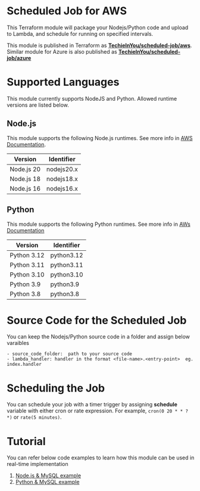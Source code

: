 # Scheduled Job for AWS
This Terraform module will package your Nodejs/Python code and upload to Lambda, and schedule for running on specified intervals.  

This module is published in Terraform as [**TechieInYou/scheduled-job/aws**](https://registry.terraform.io/modules/techieinyou/scheduled-job/aws/latest).  Similar module for Azure is also published as [**TechieInYou/scheduled-job/azure**](https://registry.terraform.io/modules/techieinyou/scheduled-job/azure/latest) 

# Supported Languages
This module currently supports NodeJS and Python.  Allowed runtime versions are listed below. 

## Node.js

This module supports the following Node.js runtimes.  See more info in [AWS Documentation](https://docs.aws.amazon.com/lambda/latest/dg/lambda-nodejs.html).

| Version     | Identifier |	
|-------------|----------- |
| Node.js 20  | nodejs20.x |
| Node.js 18  | nodejs18.x |
| Node.js 16  | nodejs16.x |

## Python

This module supports the following Python runtimes.  See more info in [AWs Documentation](https://docs.aws.amazon.com/lambda/latest/dg/lambda-python.html)

| Version       | Identifier |	
|---------------|----------- |
| Python 3.12   | python3.12 |
| Python 3.11   | python3.11 |
| Python 3.10   | python3.10 |
| Python 3.9    | python3.9  |
| Python 3.8    | python3.8  |

# Source Code for the Scheduled Job
You can keep the Nodejs/Python source code in a folder and assign below varaibles

    - source_code_folder:  path to your source code 
    - lambda_handler: handler in the format <file-name>.<entry-point>  eg. index.handler

# Scheduling the Job
You can schedule your job with a timer trigger by assigning **schedule** variable with either cron or rate expression.  For example, `cron(0 20 * * ? *)` or `rate(5 minutes)`.

# Tutorial
You can refer below code examples to learn how this module can be used in real-time implementation 
1. [Node.js & MySQL example](https://github.com/akbaralihussain/nodejs-mysql-scheduledjob-using-terraform-modules)
2. [Python & MySQL example](https://github.com/akbaralihussain/python-mysql-scheduledjob-using-terraform-modules)
